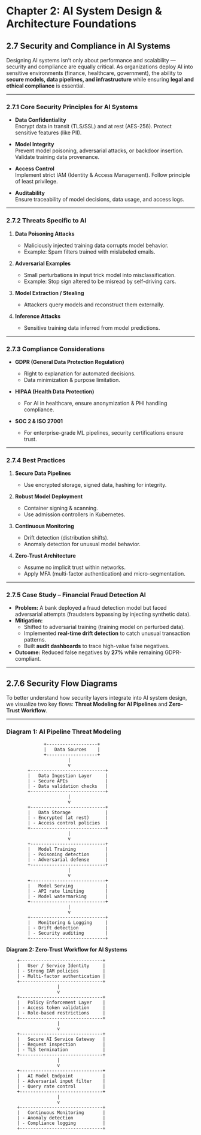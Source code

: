 # Chapter 2: AI System Design & Architecture Foundations

## 2.7 Security and Compliance in AI Systems

Designing AI systems isn’t only about performance and scalability — security and compliance are equally critical. As organizations deploy AI into sensitive environments (finance, healthcare, government), the ability to **secure models, data pipelines, and infrastructure** while ensuring **legal and ethical compliance** is essential.

---

### 2.7.1 Core Security Principles for AI Systems

- **Data Confidentiality**  
  Encrypt data in transit (TLS/SSL) and at rest (AES-256). Protect sensitive features (like PII).

- **Model Integrity**  
  Prevent model poisoning, adversarial attacks, or backdoor insertion. Validate training data provenance.

- **Access Control**  
  Implement strict IAM (Identity & Access Management). Follow principle of least privilege.

- **Auditability**  
  Ensure traceability of model decisions, data usage, and access logs.

---

### 2.7.2 Threats Specific to AI

1. **Data Poisoning Attacks**

   - Maliciously injected training data corrupts model behavior.
   - Example: Spam filters trained with mislabeled emails.

2. **Adversarial Examples**

   - Small perturbations in input trick model into misclassification.
   - Example: Stop sign altered to be misread by self-driving cars.

3. **Model Extraction / Stealing**

   - Attackers query models and reconstruct them externally.

4. **Inference Attacks**
   - Sensitive training data inferred from model predictions.

---

### 2.7.3 Compliance Considerations

- **GDPR (General Data Protection Regulation)**

  - Right to explanation for automated decisions.
  - Data minimization & purpose limitation.

- **HIPAA (Health Data Protection)**

  - For AI in healthcare, ensure anonymization & PHI handling compliance.

- **SOC 2 & ISO 27001**
  - For enterprise-grade ML pipelines, security certifications ensure trust.

---

### 2.7.4 Best Practices

1. **Secure Data Pipelines**

   - Use encrypted storage, signed data, hashing for integrity.

2. **Robust Model Deployment**

   - Container signing & scanning.
   - Use admission controllers in Kubernetes.

3. **Continuous Monitoring**

   - Drift detection (distribution shifts).
   - Anomaly detection for unusual model behavior.

4. **Zero-Trust Architecture**
   - Assume no implicit trust within networks.
   - Apply MFA (multi-factor authentication) and micro-segmentation.

---

### 2.7.5 Case Study – Financial Fraud Detection AI

- **Problem:** A bank deployed a fraud detection model but faced adversarial attempts (fraudsters bypassing by injecting synthetic data).
- **Mitigation:**
  - Shifted to adversarial training (training model on perturbed data).
  - Implemented **real-time drift detection** to catch unusual transaction patterns.
  - Built **audit dashboards** to trace high-value false negatives.
- **Outcome:** Reduced false negatives by **27%** while remaining GDPR-compliant.

---

## 2.7.6 Security Flow Diagrams

To better understand how security layers integrate into AI system design, we visualize two key flows: **Threat Modeling for AI Pipelines** and **Zero-Trust Workflow**.

---

### Diagram 1: AI Pipeline Threat Modeling

```text
              +-------------------+
              |   Data Sources    |
              +-------------------+
                       |
                       v
        +----------------------------+
        |   Data Ingestion Layer     |
        | - Secure APIs              |
        | - Data validation checks   |
        +----------------------------+
                       |
                       v
        +----------------------------+
        |   Data Storage             |
        | - Encrypted (at rest)      |
        | - Access control policies  |
        +----------------------------+
                       |
                       v
        +----------------------------+
        |   Model Training           |
        | - Poisoning detection      |
        | - Adversarial defense      |
        +----------------------------+
                       |
                       v
        +----------------------------+
        |   Model Serving            |
        | - API rate limiting        |
        | - Model watermarking       |
        +----------------------------+
                       |
                       v
        +----------------------------+
        |   Monitoring & Logging     |
        | - Drift detection          |
        | - Security auditing        |
        +----------------------------+

```

**Diagram 2: Zero-Trust Workflow for AI Systems**

        +-------------------------------+
        |   User / Service Identity     |
        | - Strong IAM policies         |
        | - Multi-factor authentication |
        +-------------------------------+
                       |
                       v
        +-------------------------------+
        |   Policy Enforcement Layer    |
        | - Access token validation     |
        | - Role-based restrictions     |
        +-------------------------------+
                       |
                       v
        +-------------------------------+
        |   Secure AI Service Gateway   |
        | - Request inspection          |
        | - TLS termination             |
        +-------------------------------+
                       |
                       v
        +-------------------------------+
        |   AI Model Endpoint           |
        | - Adversarial input filter    |
        | - Query rate control          |
        +-------------------------------+
                       |
                       v
        +-------------------------------+
        |   Continuous Monitoring       |
        | - Anomaly detection           |
        | - Compliance logging          |
        +-------------------------------+
